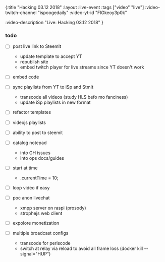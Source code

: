 {:title "Hacking 03.12 2018"
 :layout :live-event
 :tags ["video" "live"]
 :video-twitch-channel "ispoogedaily"
 :video-yt-id "FlGkeoy3p0k"

 :video-description "Live: Hacking 03.12 2018"
 }


### todo

* [ ] post live link to SteemIt
  - update template to accept YT
  - republish site
  - embed twitch player for live streams since YT doesn't work


* [ ] embed code


* [ ] sync playlists from YT to iSp and StmIt
  - transcode all videos (study HLS befo mo fanciness)  
  - update iSp playlists in new format


* [ ] refactor templates


* [ ] videojs playlists


* [ ] ability to post to steemit


* [ ] catalog notepad
  - into GH issues
  - into ops docs/guides


* [ ] start at time
  - .currentTime = 10;


* [ ] loop video if easy


* [ ] poc anon livechat
  - xmpp server on raspi (prosody)
  - strophejs web client


* [ ] expolore monetization


* [ ] multiple broadcast configs
  - transcode for periscode
  - switch at relay via reload to avoid all frame loss (docker kill --signal="HUP")
